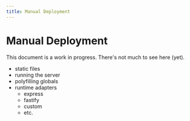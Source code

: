 ```yaml
---
title: Manual Deployment
---
```


# Manual Deployment

<docs-warning>
  This document is a work in progress. There's not much to see here (yet).
</docs-warning>


- static files
- running the server
- polyfilling globals
- runtime adapters
  - express
  - fastify
  - custom
  - etc.
